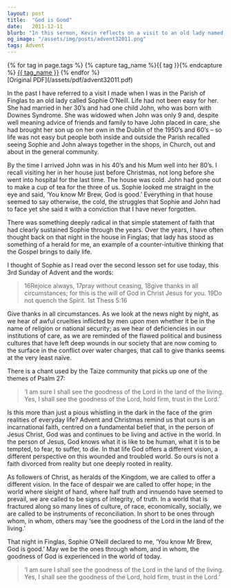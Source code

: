 ```yaml
---
layout: post
title:  "God is Good"
date:   2011-12-11
blurb: "In this sermon, Kevin reflects on a visit to an old lady named Sophie O'Neill, who despite her struggles, maintained a strong faith in God's goodness. He uses this story to illustrate the radical faith that can sustain us through life's challenges. He also emphasizes the call for Christians to offer hope, integrity, truth, and reconciliation in a troubled world."
og_image: "/assets/img/posts/advent32011.png"
tags: Advent
---    
```

<div class="tag-pills">
  {% for tag in page.tags %}
    {% capture tag_name %}{{ tag }}{% endcapture %}
    <a href="{{ site.baseurl }}/tag/{{ tag_name | slugify }}" class="tag-pill">{{ tag_name }}</a>
  {% endfor %}
</div>
[Original PDF](/assets/pdf/advent32011.pdf)

In the past I have referred to a visit I made when I was in the Parish of Finglas to an old lady called Sophie O’Neill. Life had not been easy for her. She had married in her 30’s and had one child John, who was born with Downes Syndrome. She was widowed when John was only 9 and, despite well meaning advice of friends and family to have John placed in care, she had brought her son up on her own in the Dublin of the 1950’s and 60’s – so life was not easy but people both inside and outside the Parish recalled seeing Sophie and John always together in the shops, in Church, out and about in the general community.

By the time I arrived John was in his 40’s and his Mum well into her 80’s. I recall visiting her in her house just before Christmas, not long before she went into hospital for the last time. The house was cold. John had gone out to make a cup of tea for the three of us. Sophie looked me straight in the eye and said, ‘You know Mr Brew, God is good.’ Everything in that house seemed to say otherwise, the cold, the struggles that Sophie and John had to face yet she said it with a conviction that I have never forgotten.

There was something deeply radical in that simple statement of faith that had clearly sustained Sophie through the years. Over the years, I have often thought back on that night in the house in Finglas; that lady has stood as something of a herald for me, an example of a counter-intuitive thinking that the Gospel brings to daily life.

I thought of Sophie as I read over the second lesson set for use today, this 3rd Sunday of Advent and the words:

> 16Rejoice always, 17pray without ceasing, 18give thanks in all circumstances; for this is the will of God in Christ Jesus for you. 19Do not quench the Spirit. 1st Thess 5:16

Give thanks in all circumstances. As we look at the news night by night, as we hear of awful cruelties inflicted by men upon men whether it be in the name of religion or national security; as we hear of deficiencies in our institutions of care, as we are reminded of the flawed political and business cultures that have left deep wounds in our society that are now coming to the surface in the conflict over water charges, that call to give thanks seems at the very least naïve.

There is a chant used by the Taize community that picks up one of the themes of Psalm 27:

> ‘I am sure I shall see the goodness of the Lord in the land of the living. Yes, I shall see the goodness of the Lord, hold firm, trust in the Lord.’

Is this more than just a pious whistling in the dark in the face of the grim realities of everyday life? Advent and Christmas remind us that ours is an incarnational faith, centred on a fundamental belief that, in the person of Jesus Christ, God was and continues to be living and active in the world. In the person of Jesus, God knows what it is like to be human, what it is to be tempted, to fear, to suffer, to die. In that life God offers a different vision, a different perspective on this wounded and troubled world. So ours is not a faith divorced from reality but one deeply rooted in reality.

As followers of Christ, as heralds of the Kingdom, we are called to offer a different vision. In the face of despair we are called to offer hope; in the world where sleight of hand, where half truth and innuendo have seemed to prevail, we are called to be signs of integrity, of truth. In a world that is fractured along so many lines of culture, of race, economically, socially, we are called to be instruments of reconciliation. In short to be ones through whom, in whom, others may ‘see the goodness of the Lord in the land of the living.’

That night in Finglas, Sophie O’Neill declared to me, ‘You know Mr Brew, God is good.’ May we be the ones through whom, and in whom, the goodness of God is experienced in the world of today.

> ‘I am sure I shall see the goodness of the Lord in the land of the living. Yes, I shall see the goodness of the Lord, hold firm, trust in the Lord.’
